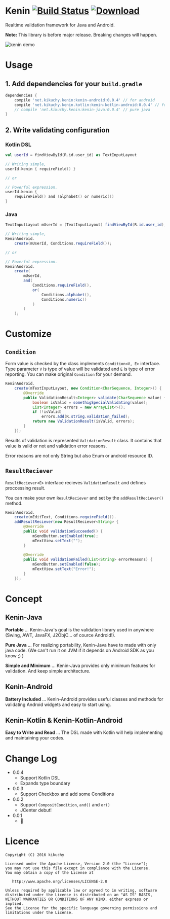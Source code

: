# Kenin [![Build Status](https://travis-ci.org/kikuchy/kenin.svg?branch=master)](https://travis-ci.org/kikuchy/kenin) [ ![Download](https://api.bintray.com/packages/kikuchy/maven/kenin-java/images/download.svg) ](https://bintray.com/kikuchy/maven/kenin-java/_latestVersion)

Realtime validation framework for Java and Android.

**Note:** This library is before major release. Breaking changes will happen.

![kenin demo](https://raw.githubusercontent.com/kikuchy/kenin/master/kenin_demo.gif)


# Usage

## 1. Add dependencies for your `build.gradle`

```groovy
dependencies {
    compile 'net.kikuchy.kenin:kenin-android:0.0.4' // for android
    compile 'net.kikuchy.kenin.kotlin:kenin-kotlin-android:0.0.4' // for android with Kotlin
    // compile 'net.kikuchy.kenin:kenin-java:0.0.4' // pure java
}
```

## 2. Write validating configuration

### Kotlin DSL

```kotlin
val userId = findViewById(R.id.user_id) as TextInputLayout

// Writing simple,
userId.kenin { requireField() }

// or

// Powerful expression.
userId.kenin {
    requireField() and (alphabet() or numeric())
}
```


### Java

```java
TextInputLayout mUserId = (TextInputLayout) findViewById(R.id.user_id);

// Writing simple,
KeninAndroid.
    create(mUserId, Conditions.requireField());

// or

// Powerful expression.
KeninAndroid.
    create(
        mUserId,
        and(
            Conditions.requireField(),
            or(
                Conditions.alphabet(),
                Conditions.numeric()
            )
        )
    );
```


# Customize

## `Condition`

Form value is checked by the class implements `Condition<V, E>` interface.
Type parameter `V` is type of value will be validated  and `E` is type of error reporting.
You can make original `Condition` for your demand.

```java
KeninAndroid.
    create(mTextInputLayout, new Condition<CharSequence, Integer>() {
        @Override
        public ValidationResult<Integer> validate(CharSequence value) {
            boolean isValid = somethigSpecialValidating(value);
            List<Integer> errors = new ArrayList<>();
            if (!isValid)
                errors.add(R.string.validation_failed);
            return new ValidationResult(isValid, errors);
        }
    });
```

Results of validation is represented `ValidationResult` class. It contains that value is valid or not and validation error reasons.

Error reasons are not only String but also Enum or android resource ID.


## `ResultReciever`

`ResultReciever<E>` interface recieves `ValidationResult` and defines proccessing result.

You can make your own `ResultReciever` and set by the `addResultReciever()` method.

```java
KeninAndroid.
    create(mEditText, Conditions.requireField()).
    addResultReciever(new ResultReciever<String> {
        @Override
        public void validationSucceeded() {
            mSendButton.setEnabled(true);
            mTextView.setText("");
        }
        
        @Override
        public void validationFailed(List<String> errorReasons) {
            mSendButton.setEnabled(false);
            mTextView.setText("Error!");
        }
    });
```


# Concept

## Kenin-Java

**Portable** ... Kenin-Java's goal is the validation library used in anywhere (Swing, AWT, JavaFX, J2ObjC... of cource Android!).

**Pure Java** ... For realizing portability, Kenin-Java have to made with only java code. (We can't run it on JVM if it depends on Android SDK as you know ;) )

**Simple and Minimum** ... Kenin-Java provides only minimum features for validation. And keep simple architecture.


## Kenin-Android

**Battery Included** ... Kenin-Android provides useful classes and methods for validating Android widgets and easy to start using.


## Kenin-Kotlin & Kenin-Kotlin-Android

**Easy to Write and Read** ... The DSL made with Kotlin will help implementing and maintaining your codes.


# Change Log

* 0.0.4
	* Support Kotlin DSL
	* Expands type boundary
* 0.0.3
	* Support Checkbox and add some Conditions
* 0.0.2
	* Support `CompositCondition`, `and()` and `or()`
	* JCenter debut!
* 0.0.1
	* :tada:


# Licence

    Copyright (C) 2016 kikuchy

    Licensed under the Apache License, Version 2.0 (the "License");
    you may not use this file except in compliance with the License.
    You may obtain a copy of the License at

       http://www.apache.org/licenses/LICENSE-2.0

    Unless required by applicable law or agreed to in writing, software
    distributed under the License is distributed on an "AS IS" BASIS,
    WITHOUT WARRANTIES OR CONDITIONS OF ANY KIND, either express or implied.
    See the License for the specific language governing permissions and
    limitations under the License.
